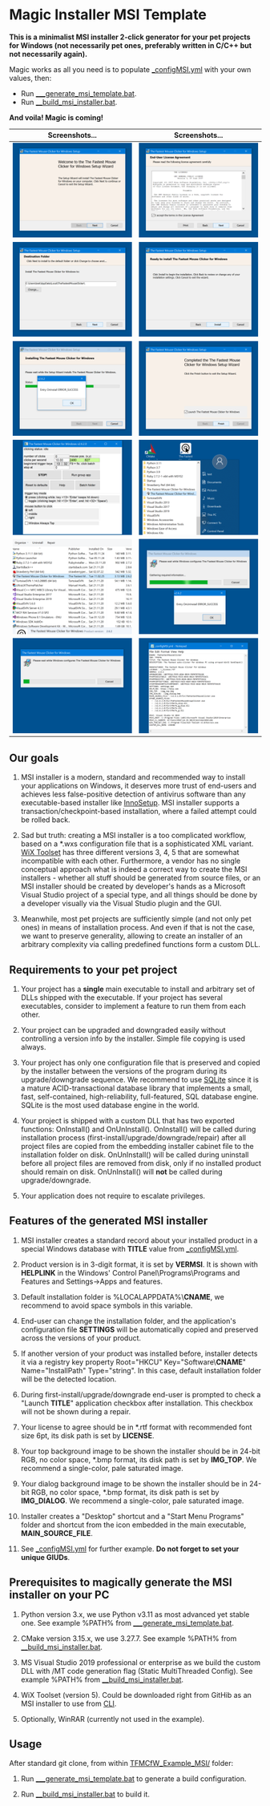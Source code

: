 # Magic Installer MSI Template

**This is a minimalist MSI installer 2-click generator for your pet projects for Windows (not necessarily pet ones, preferably written in C/C++ but not necessarily again).**

Magic works as all you need is to populate [_configMSI.yml](TFMCfW_Example_MSI/_configMSI.yml) with your own values, then:
* Run [___generate_msi_template.bat](TFMCfW_Example_MSI/___generate_msi_template.bat).
* Run [__build_msi_installer.bat](NewInstallerTemplateMSI/__build_msi_installer.bat).

**And voila! Magic is coming!**

Screenshots... | Screenshots...
----- | -----
![Magic Installer MSI Template: screenshot-welcome.png](screenshot-welcome.png) | ![Magic Installer MSI Template: screenshot-license.png](screenshot-license.png)
![Magic Installer MSI Template: screenshot-folder.png](screenshot-folder.png) | ![Magic Installer MSI Template: screenshot-install.png](screenshot-install.png)
![Magic Installer MSI Template: screenshot-customdll-oninstall.png](screenshot-customdll-oninstall.png) | ![Magic Installer MSI Template: screenshot-launch.png](screenshot-launch.png)
![Magic Installer MSI Template: screenshot-app.png](screenshot-app.png) | ![Magic Installer MSI Template: screenshot-desktop-program-menu-icons.png](screenshot-desktop-program-menu-icons.png)
![Magic Installer MSI Template: screenshot-appwiz-cpl.png](screenshot-appwiz-cpl.png) | ![Magic Installer MSI Template: screenshot-customdll-onuninstall.png](screenshot-customdll-onuninstall.png)
![Magic Installer MSI Template: screenshot-uninstall.png](screenshot-uninstall.png) | ![Magic Installer MSI Template: screenshot-config-msi-yml.png](screenshot-config-msi-yml.png)


## Our goals

1. MSI installer is a modern, standard and recommended way to install your applications on Windows, it deserves more trust of end-users
and achieves less false-positive detection of antivirus software than any executable-based installer like [InnoSetup](https://jrsoftware.org/isinfo.php).
MSI installer supports a transaction/checkpoint-based installation, where a failed attempt could be rolled back.

2. Sad but truth: creating a MSI installer is a too complicated workflow, based on a \*.wxs configuration file that is a sophisticated XML variant.
[WiX Toolset](https://docs.firegiant.com/wix/using-wix/) has three different versions 3, 4, 5 that are somewhat incompatible with each other.
Furthermore, a vendor has no single conceptual approach what is indeed a correct way to create the MSI installers - whether all stuff should be generated from source files,
or an MSI installer should be created by developer's hands as a Microsoft Visual Studio project of a special type, and all things should be done by a developer visually
via the Visual Studio plugin and the GUI.

3. Meanwhile, most pet projects are sufficiently simple (and not only pet ones) in means of installation process. And even if that is not the case, we want to preserve
generality, allowing to create an installer of an arbitrary complexity via calling predefined functions form a custom DLL.

## Requirements to your pet project

1. Your project has a **single** main executable to install and arbitrary set of DLLs shipped with the executable. If your project has several
executables, consider to implement a feature to run them from each other.

2. Your project can be upgraded and downgraded easily without controlling a version info by the installer. Simple file copying is used always.

3. Your project has only one configuration file that is preserved and copied by the installer between the versions of the program during its upgrade/downgrade sequence.
We recommend to use [SQLite](https://www.sqlite.org/) since it is a mature ACID-transactional database library that implements a small, fast, self-contained, high-reliability,
full-featured, SQL database engine. SQLite is the most used database engine in the world.

4. Your project is shipped with a custom DLL that has two exported functions: OnInstall() and OnUnInstall(). OnInstall() will be called during installation process
(first-install/upgrade/downgrade/repair) after all project files are copied from the embedding installer cabinet file to the installation folder on disk.
OnUnInstall() will be called during uninstall before all project files are removed from disk, only if no installed product should remain on disk.
OnUnInstall() will **not** be called during upgrade/downgrade.

5. Your application does not require to escalate privileges.

## Features of the generated MSI installer

1. MSI installer creates a standard record about your installed product in a special Windows database with **TITLE** value from [_configMSI.yml](TFMCfW_Example_MSI/_configMSI.yml).

2. Product version is in 3-digit format, it is set by **VERMSI**. It is shown with **HELPLINK** in the Windows' Control Panel\\Programs\\Programs and Features
and Settings->Apps and features.

3. Default installation folder is %LOCALAPPDATA%\\**CNAME**, we recommend to avoid space symbols in this variable.

4. End-user can change the installation folder, and the application's configuration file **SETTINGS** will be automatically copied and preserved across the versions of your product.

5. If another version of your product was installed before, installer detects it via a registry key property Root="HKCU" Key="Software\\**CNAME**" Name="InstallPath" Type="string".
In this case, default installation folder will be the detected location.

6. During first-install/upgrade/downgrade end-user is prompted to check a "Launch **TITLE**" application checkbox after installation. This checkbox will not be shown during a repair.

7. Your license to agree should be in \*.rtf format with recommended font size 6pt, its disk path is set by **LICENSE**.

6. Your top background image to be shown the installer should be in 24-bit RGB, no color space, \*.bmp format, its disk path is set by **IMG_TOP**. We recommend a single-color, pale saturated image.

7. Your dialog background image to be shown the installer should be in 24-bit RGB, no color space, \*.bmp format, its disk path is set by **IMG_DIALOG**. We recommend a single-color, pale saturated image.

8. Installer creates a "Desktop" shortcut and a "Start Menu Programs" folder and shortcut from the icon embedded in the main executable, **MAIN_SOURCE_FILE**.

9. See [_configMSI.yml](TFMCfW_Example_MSI/_configMSI.yml) for further example. **Do not forget to set your unique GIUDs**.

## Prerequisites to magically generate the MSI installer on your PC

1. Python version 3.x, we use Python v3.11 as most advanced yet stable one. See example %PATH% from [___generate_msi_template.bat](TFMCfW_Example_MSI/___generate_msi_template.bat).

2. CMake version 3.15.x, we use 3.27.7. See example %PATH% from [__build_msi_installer.bat](NewInstallerTemplateMSI/__build_msi_installer.bat).

3. MS Visual Studio 2019 professional or enterprise as we build the custom DLL with /MT code generation flag (Static MultiThreaded Config).
See example %PATH% from [__build_msi_installer.bat](NewInstallerTemplateMSI/__build_msi_installer.bat).

4. WiX Toolset (version 5). Could be downloaded right from GitHib as an MSI installer to use from [CLI](https://github.com/wixtoolset/wix/releases/download/v5.0.2/wix-cli-x64.msi).

5. Optionally, WinRAR (currently not used in the example).

## Usage

After standard git clone, from within [TFMCfW_Example_MSI/](TFMCfW_Example_MSI/) folder:

1. Run [___generate_msi_template.bat](TFMCfW_Example_MSI/___generate_msi_template.bat) to generate a build configuration.

2. Run [__build_msi_installer.bat](NewInstallerTemplateMSI/__build_msi_installer.bat) to build it.
